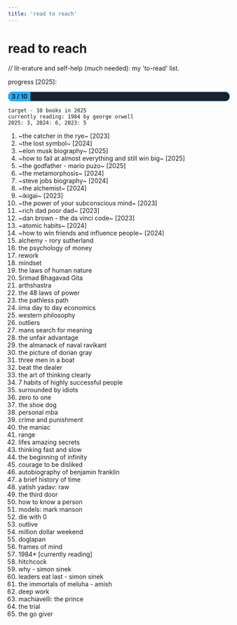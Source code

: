 ```yaml
---
title: 'read to reach'
---
```

# read to reach
// lit-erature and self-help (much needed): my 'to-read' list.
<style>
    .progress-bar {
      width: 100%;
      background:rgb(30, 32, 44);
      border-radius: 10px;
      overflow: hidden;
      height: 20px;
      margin: 0.5rem 0;
      border: 1px solid rgb(35, 175, 253);
    }
    .progress-bar-fill {
      height: 100%;
      background:rgb(35, 175, 253, 50);
      text-align: center;
      font-weight: bold;
      color: rgb(30, 32, 44);
      line-height: 20px;
      white-space: nowrap;
    }
</style>

progress [2025]:

<div class="progress-bar">
    <div class="progress-bar-fill" style="width: calc((1 / 10) * 100%)">
        3 / 10
    </div>
</div>

``` code
target - 10 books in 2025
currently reading: 1984 by george orwell
2025: 3, 2024: 6, 2023: 5
```
1.  ~the catcher in the rye~ [2023]
2.  ~the lost symbol~ [2024]
3. ~elon musk biography~ [2025]
4. ~how to fail at almost everything and still win big~ [2025]
5. ~the godfather - mario puzo~ [2025]
6. ~the metamorphosis~ [2024]
7. ~steve jobs biography~ [2024]
8. ~the alchemist~ [2024]
9. ~ikigai~ [2023]
10. ~the power of your subconscious mind~ [2023]
11. ~rich dad poor dad~  [2023]
12. ~dan brown - the da vinci code~  [2023]
13. ~atomic habits~ [2024]
14. ~how to win friends and influence people~ [2024]
15. alchemy - rory sutherland
16. the psychology of money
17. rework
18. mindset
19. the laws of human nature
20. Srimad Bhagavad Gita
21. arthshastra
22. the 48 laws of power
23. the pathless path
24. iima day to day economics
25. western philosophy
26. outliers
27. mans search for meaning
28. the unfair advantage
29. the almanack of naval ravikant
30. the picture of dorian gray
31. three men in a boat
32. beat the dealer
33. the art of thinking clearly
34. 7 habits of highly successful people
35. surrounded by idiots
36. zero to one
27. the shoe dog
28. personal mba
39. crime and punishment
40. the maniac
41. range
42. lifes amazing secrets
43. thinking fast and slow
44. the beginning of infinity
45. courage to be disliked
46. autobiography of benjamin franklin
47. a brief history of time
48. yatish yadav: raw
49. the third door
50. how to know a person
51. models: mark manson
52. die with 0
53. outlive
54. million dollar weekend
55. doglapan
56. frames of mind
57. 1984* [currently reading]
58. hitchcock
59. why - simon sinek
60. leaders eat last - simon sinek
61. the immortals of meluha - amish
62. deep work
63. machiavelli: the prince
64. the trial
65. the go giver